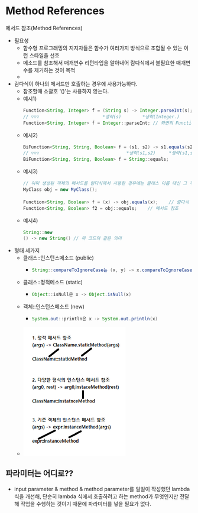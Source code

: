 Method References
===
메서드 참조(Method References)
* 필요성
  * 함수형 프로그래밍의 지지자들은 함수가 여러가지 방식으로 조합될 수 있는 이런 스타일을 선호
  * 메소드를 참조해서 매개변수 리턴타입을 알아내어 람다식에서 불필요한 매개변수를 제거하는 것이 목적
  * 
* 람다식이 하나의 메서드만 호출하는 경우에 사용가능하다.
  * 참조할때 소괄호 '()'는 사용하지 않는다.
  * 예시1)
    ```java
    Function<String, Integer> f = (String s) -> Integer.parseInt(s);
    // ▽▽▽                        *생략(s)        *생략(Integer.)
    Function<String, Integer> f = Integer::parseInt; // 좌변의 Function인터페이스에 지정된 지네릭 타입으로부터 쉽게 알아낼 수 있다.
  * 예시2) 
    ```java
    BiFunction<String, String, Boolean> f = (s1, s2) -> s1.equals(s2);
    // ▽▽▽                                 *생략(s1,s2)     *생략(s1,s2)
    BiFunction<String, String, Boolean> f = String::equals;
  * 예시3)
    ```java
    // 이미 생성된 객체의 메서드를 람다식에서 사용한 경우에는 클래스 이름 대신 그 객체의 참조변수를 적어주어야 한다.
    MyClass obj = new MyClass();
 
    Function<String, Boolean> f = (x) -> obj.equals(x);    // 람다식
    Function<String, Boolean> f2 = obj::equals;    // 메서드 참조
  * 예시4)
    ```java
    String::new
    () -> new String() // 위 코드와 같은 의미
* 형태 세가지
  * 클래스::인스턴스메소드 (public)
    * ```java
      String::compareToIgnoreCase는 (x, y) -> x.compareToIgnoreCase(y)
  * 클래스::정적메소드 (static)
    * ```java
      Object::isNull은 x -> Object.isNull(x)
  * 객체::인스턴스메소드 (new)
    * ```java
      System.out::println은 x -> System.out.println(x)
  * ![](img/mehtodreference.png)
  
파라미터는 어디로??
---
* input parameter & method & method parameter를 일일이 작성했던 lambda 식을 개선해, 단순히 lambda 식에서 호출하려고 하는 method가 무엇인지만 전달해 작업을 수행하는 것이기 때문에 파라미터를 넣을 필요가 없다.
